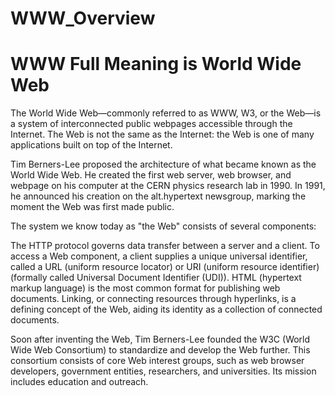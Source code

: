 # WWW_Overview
# WWW Full Meaning is World Wide Web

The World Wide Web—commonly referred to as WWW, W3, or the Web—is a system of interconnected public webpages accessible through the Internet. The Web is not the same as the Internet: the Web is one of many applications built on top of the Internet.

Tim Berners-Lee proposed the architecture of what became known as the World Wide Web. He created the first web server, web browser, and webpage on his computer at the CERN physics research lab in 1990. In 1991, he announced his creation on the alt.hypertext newsgroup, marking the moment the Web was first made public.

The system we know today as "the Web" consists of several components:

The HTTP protocol governs data transfer between a server and a client.
To access a Web component, a client supplies a unique universal identifier, called a URL (uniform resource locator) or URI (uniform resource identifier) (formally called Universal Document Identifier (UDI)).
HTML (hypertext markup language) is the most common format for publishing web documents.
Linking, or connecting resources through hyperlinks, is a defining concept of the Web, aiding its identity as a collection of connected documents.

Soon after inventing the Web, Tim Berners-Lee founded the W3C (World Wide Web Consortium) to standardize and develop the Web further. This consortium consists of core Web interest groups, such as web browser developers, government entities, researchers, and universities. Its mission includes education and outreach.
